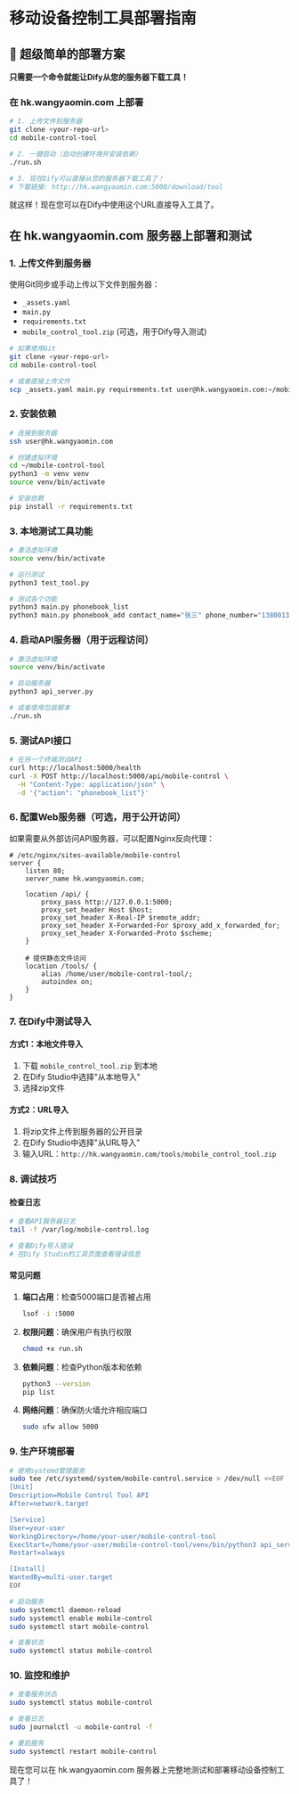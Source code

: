 # 移动设备控制工具部署指南

## 🚀 超级简单的部署方案

**只需要一个命令就能让Dify从您的服务器下载工具！**

### 在 hk.wangyaomin.com 上部署

```bash
# 1. 上传文件到服务器
git clone <your-repo-url>
cd mobile-control-tool

# 2. 一键启动（自动创建环境并安装依赖）
./run.sh

# 3. 现在Dify可以直接从您的服务器下载工具了！
# 下载链接: http://hk.wangyaomin.com:5000/download/tool
```

就这样！现在您可以在Dify中使用这个URL直接导入工具了。

## 在 hk.wangyaomin.com 服务器上部署和测试

### 1. 上传文件到服务器

使用Git同步或手动上传以下文件到服务器：
- `_assets.yaml`
- `main.py`
- `requirements.txt`
- `mobile_control_tool.zip` (可选，用于Dify导入测试)

```bash
# 如果使用Git
git clone <your-repo-url>
cd mobile-control-tool

# 或者直接上传文件
scp _assets.yaml main.py requirements.txt user@hk.wangyaomin.com:~/mobile-control-tool/
```

### 2. 安装依赖

```bash
# 连接到服务器
ssh user@hk.wangyaomin.com

# 创建虚拟环境
cd ~/mobile-control-tool
python3 -m venv venv
source venv/bin/activate

# 安装依赖
pip install -r requirements.txt
```

### 3. 本地测试工具功能

```bash
# 激活虚拟环境
source venv/bin/activate

# 运行测试
python3 test_tool.py

# 测试各个功能
python3 main.py phonebook_list
python3 main.py phonebook_add contact_name="张三" phone_number="13800138000" contact_alias="小张"
```

### 4. 启动API服务器（用于远程访问）

```bash
# 激活虚拟环境
source venv/bin/activate

# 启动服务器
python3 api_server.py

# 或者使用包装脚本
./run.sh
```

### 5. 测试API接口

```bash
# 在另一个终端测试API
curl http://localhost:5000/health
curl -X POST http://localhost:5000/api/mobile-control \
  -H "Content-Type: application/json" \
  -d '{"action": "phonebook_list"}'
```

### 6. 配置Web服务器（可选，用于公开访问）

如果需要从外部访问API服务器，可以配置Nginx反向代理：

```nginx
# /etc/nginx/sites-available/mobile-control
server {
    listen 80;
    server_name hk.wangyaomin.com;

    location /api/ {
        proxy_pass http://127.0.0.1:5000;
        proxy_set_header Host $host;
        proxy_set_header X-Real-IP $remote_addr;
        proxy_set_header X-Forwarded-For $proxy_add_x_forwarded_for;
        proxy_set_header X-Forwarded-Proto $scheme;
    }

    # 提供静态文件访问
    location /tools/ {
        alias /home/user/mobile-control-tool/;
        autoindex on;
    }
}
```

### 7. 在Dify中测试导入

#### 方式1：本地文件导入
1. 下载 `mobile_control_tool.zip` 到本地
2. 在Dify Studio中选择"从本地导入"
3. 选择zip文件

#### 方式2：URL导入
1. 将zip文件上传到服务器的公开目录
2. 在Dify Studio中选择"从URL导入"
3. 输入URL：`http://hk.wangyaomin.com/tools/mobile_control_tool.zip`

### 8. 调试技巧

#### 检查日志
```bash
# 查看API服务器日志
tail -f /var/log/mobile-control.log

# 查看Dify导入错误
# 在Dify Studio的工具页面查看错误信息
```

#### 常见问题
1. **端口占用**：检查5000端口是否被占用
   ```bash
   lsof -i :5000
   ```

2. **权限问题**：确保用户有执行权限
   ```bash
   chmod +x run.sh
   ```

3. **依赖问题**：检查Python版本和依赖
   ```bash
   python3 --version
   pip list
   ```

4. **网络问题**：确保防火墙允许相应端口
   ```bash
   sudo ufw allow 5000
   ```

### 9. 生产环境部署

```bash
# 使用systemd管理服务
sudo tee /etc/systemd/system/mobile-control.service > /dev/null <<EOF
[Unit]
Description=Mobile Control Tool API
After=network.target

[Service]
User=your-user
WorkingDirectory=/home/your-user/mobile-control-tool
ExecStart=/home/your-user/mobile-control-tool/venv/bin/python3 api_server.py
Restart=always

[Install]
WantedBy=multi-user.target
EOF

# 启动服务
sudo systemctl daemon-reload
sudo systemctl enable mobile-control
sudo systemctl start mobile-control

# 查看状态
sudo systemctl status mobile-control
```

### 10. 监控和维护

```bash
# 查看服务状态
sudo systemctl status mobile-control

# 查看日志
sudo journalctl -u mobile-control -f

# 重启服务
sudo systemctl restart mobile-control
```

现在您可以在 hk.wangyaomin.com 服务器上完整地测试和部署移动设备控制工具了！
